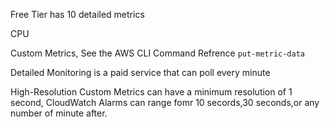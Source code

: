 Free Tier has 10 detailed metrics

CPU

Custom Metrics, See the AWS CLI Command Refrence `put-metric-data` 

Detailed Monitoring is a paid service that can poll every minute

High-Resolution Custom Metrics can have a minimum resolution of 1 second, CloudWatch Alarms can range fomr 10 secords,30 seconds,or any number of minute after.